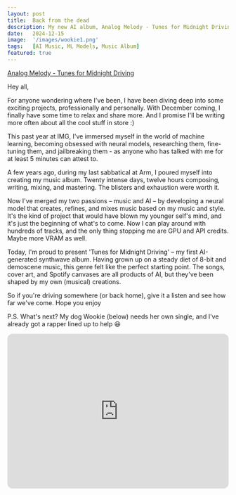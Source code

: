 ```yaml
---
layout: post
title:  Back from the dead
description: My new AI album, Analog Melody - Tunes for Midnight Driving is out!
date:   2024-12-15
image:  '/images/wookie1.png'
tags:   [AI Music, ML Models, Music Album]
featured: true
---
```


[Analog Melody - Tunes for Midnight Driving](https://ditto.fm/tunes-for-midnight-driving)

Hey all,

For anyone wondering where I've been, I have been diving deep into some exciting projects, professionally and personally. With December coming, I finally have some time to relax and share more. And I promise I'll be writing more often about all the cool stuff in store :)

This past year at IMG, I've immersed myself in the world of machine learning, becoming obsessed with neural models, researching them, fine-tuning them, and jailbreaking them - as anyone who has talked with me for at least 5 minutes can attest to.

A few years ago, during my last sabbatical at Arm, I poured myself into creating my music album. Twenty intense days, twelve hours composing, writing, mixing, and mastering. The blisters and exhaustion were worth it.

Now I've merged my two passions – music and AI – by developing a neural model that creates, refines, and mixes music based on my music and style. It's the kind of project that would have blown my younger self's mind, and it's just the beginning of what's to come. Now I can play around with hundreds of tracks, and the only thing stopping me are GPU and API credits. Maybe more VRAM as well.

Today, I'm proud to present 'Tunes for Midnight Driving' – my first AI-generated synthwave album. Having grown up on a steady diet of 8-bit and demoscene music, this genre felt like the perfect starting point. The songs, cover art, and Spotify canvases are all products of AI, but they've been shaped by my own (musical) creations.

So if you're driving somewhere (or back home), give it a listen and see how far we've come. Hope you enjoy

P.S. What's next? My dog Wookie (below) needs her own single, and I've already got a rapper lined up to help 😆

<iframe style="border-radius:12px" src="https://open.spotify.com/embed/album/1RaRofJMX6PrYJL2XC3kc0?utm_source=generator" width="100%" height="352" frameBorder="0" allowfullscreen="" allow="autoplay; clipboard-write; encrypted-media; fullscreen; picture-in-picture" loading="lazy"></iframe>
